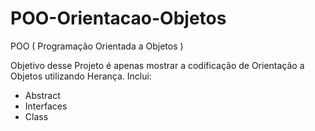 # POO-Orientacao-Objetos
POO ( Programação Orientada a Objetos )

Objetivo desse Projeto é apenas mostrar a codificação de Orientação a Objetos utilizando Herança.
Inclui:
- Abstract
- Interfaces
- Class
